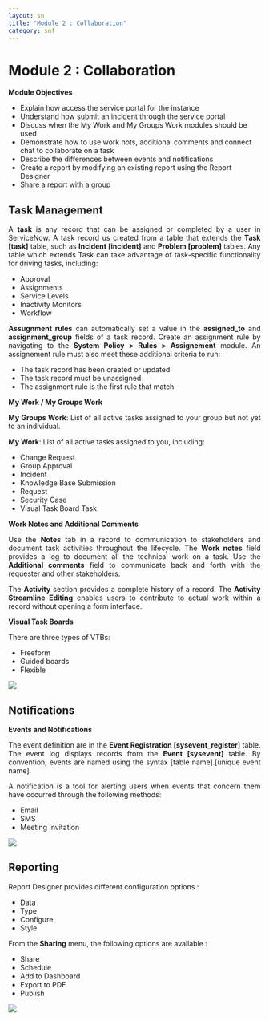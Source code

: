 ```yaml
---
layout: sn
title: "Module 2 : Collaboration"
category: snf
---
```


<h1>Module 2 : Collaboration</h1>

<p style="text-align: justify;"><strong>Module Objectives</strong></p>

<ul>
  <li>Explain how access the service portal for the instance</li>
  <li>Understand how submit an incident through the service portal</li>
  <li>Discuss when the My Work and My Groups Work modules should be used</li>
  <li>Demonstrate how to use work nots, additional comments and connect chat to collaborate on a task</li>
  <li>Describe the differences between events and notifications</li>
  <li>Create a report by modifying an existing report using the Report Designer</li>
  <li>Share a report with a group</li>
</ul>

<h2>Task Management</h2>

<p style="text-align: justify;">
    A <strong>task</strong> is any record that can be assigned or completed by a user in ServiceNow. A task record us created from a table that extends the <strong>Task [task]</strong> table, such as <strong>Incident [incident]</strong> and <strong>Problem [problem]</strong> tables. Any table which extends Task can take advantage of task-specific functionality for driving tasks, including:
</p>

<ul>
  <li>Approval</li>
  <li>Assignments</li>
  <li>Service Levels</li>
  <li>Inactivity Monitors</li>
  <li>Workflow</li>
</ul>

<p style="text-align: justify;">
    <strong>Assugnment rules</strong> can automatically set a value in the <strong>assigned_to</strong> and <strong>assignment_group</strong> fields of a task record. Create an assignment rule by navigating to the <strong>System Policy > Rules > Assignement</strong> module. An assignement rule must also meet these additional criteria to run:
</p>

<ul>
  <li>The task record has been created or updated</li>
  <li>The task record must be unassigned</li>
  <li>The assignment rule is the first rule that match</li>
</ul>

<p style="text-align: justify;"><strong>My Work / My Groups Work</strong></p>

<p style="text-align: justify;">
    <strong>My Groups Work</strong>: List of all active tasks assigned to your group but not yet to an individual.
</p>

<p style="text-align: justify;">
    <strong>My Work</strong>: List of all active tasks assigned to you, including:
</p>

<ul>
  <li>Change Request</li>
  <li>Group Approval</li>
  <li>Incident</li>
  <li>Knowledge Base Submission</li>
  <li>Request</li>
  <li>Security Case</li>
  <li>Visual Task Board Task</li>
</ul>

<p style="text-align: justify;"><strong>Work Notes and Additional Comments</strong></p>

<p style="text-align: justify;">
    Use the <strong>Notes</strong> tab in a record to communication to stakeholders and document task activities throughout the lifecycle. The <strong>Work notes</strong> field provides a log to document all the technical work on a task. Use the <strong>Additional comments</strong> field to communicate back and forth with the requester and other stakeholders.
</p>

<p style="text-align: justify;">
    The <strong>Activity</strong> section provides a complete history of a record. The <strong>Activity Streamline Editing</strong> enables users to contribute to actual work within a record without opening a form interface.
</p>

<p style="text-align: justify;"><strong>Visual Task Boards</strong></p>

<p style="text-align: justify;">
    There are three types of VTBs:
</p>

<ul>
  <li>Freeform</li>
  <li>Guided boards</li>
  <li>Flexible</li>
</ul>

<img src="https://greglejeune.github.io/ebook/img/SNFundamentals2-1.png">

<h2>Notifications</h2>

<p style="text-align: justify;"><strong>Events and Notifications</strong></p>

<p style="text-align: justify;">
    The event definition are in the <strong>Event Registration [sysevent_register]</strong> table. The event log displays records from the <strong>Event [sysevent]</strong> table. By convention, events are named using the syntax [table name].[unique event name].
</p>

<p style="text-align: justify;">
    A notification is a tool for alerting users when events that concern them have occurred through the following methods:
</p>

<ul>
  <li>Email</li>
  <li>SMS</li>
  <li>Meeting Invitation</li>
</ul>

<img src="https://greglejeune.github.io/ebook/img/SNFundamentals2-2.png">

<h2>Reporting</h2>

<p style="text-align: justify;">
    Report Designer provides different configuration options :
</p>

<ul>
  <li>Data</li>
  <li>Type</li>
  <li>Configure</li>
  <li>Style</li>
</ul>

<p style="text-align: justify;">
    From the <strong>Sharing</strong> menu, the following options are available :
</p>

<ul>
  <li>Share</li>
  <li>Schedule</li>
  <li>Add to Dashboard</li>
  <li>Export to PDF</li>
  <li>Publish</li>
</ul>

<img src="https://greglejeune.github.io/ebook/img/SNFundamentals2-3.png">

